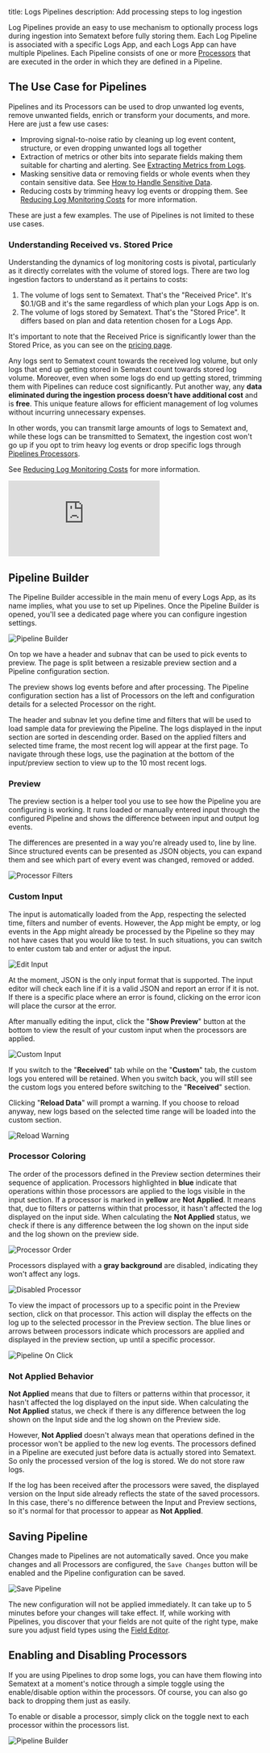 title: Logs Pipelines
description: Add processing steps to log ingestion

Log Pipelines provide an easy to use mechanism to optionally process logs during ingestion into Sematext before fully storing them.  Each Log Pipeline is associated with a specific Logs App, and each Logs App can have multiple Pipelines.  Each Pipeline consists of one or more [Processors](/docs/logs/processors-overview) that are executed in the order in which they are defined in a Pipeline.

## The Use Case for Pipelines

Pipelines and its Processors can be used to drop unwanted log events, remove unwanted fields, enrich or transform your documents, and more.  Here are just a few use cases:

- Improving signal-to-noise ratio by cleaning up log event content, structure, or even dropping unwanted logs all together
- Extraction of metrics or other bits into separate fields making them suitable for charting and alerting.  See [Extracting Metrics from Logs](/docs/logs/extracting-metrics-and-insights-from-logs).
- Masking sensitive data or removing fields or whole events when they contain sensitive data. See [How to Handle Sensitive Data](/docs/logs/handle-sensitive-data-with-pipelines).
- Reducing costs by trimming heavy log events or dropping them.  See [Reducing Log Monitoring Costs](/docs/logs/reduce-costs-with-pipelines) for more information.

These are just a few examples.  The use of Pipelines is not limited to these use cases.

### Understanding Received vs. Stored Price

Understanding the dynamics of log monitoring costs is pivotal, particularly as it directly correlates with the volume of stored logs. There are two log ingestion factors to understand as it pertains to costs:

1. The volume of logs sent to Sematext.  That's the "Received Price".  It's $0.1/GB and it's the same regardless of which plan your Logs App is on.
2. The volume of logs stored by Sematext.  That's the "Stored Price".  It differs based on plan and data retention chosen for a Logs App.

It's important to note that the Received Price is significantly lower than the Stored Price, as you can see on the [pricing page](https://sematext.com/pricing/#logs).

Any logs sent to Sematext count towards the received log volume, but only logs that end up getting stored in Sematext count towards stored log volume.  Moreover, even when some logs do end up getting stored, trimming them with Pipelines can reduce cost significantly. Put another way, any **data eliminated during the ingestion process doesn’t have additional cost** and is **free**. This unique feature allows for efficient management of log volumes without incurring unnecessary expenses.

In other words, you can transmit large amounts of logs to Sematext and, while these logs can be transmitted to Sematext, the ingestion cost won't go up if you opt to trim heavy log events or drop specific logs through [Pipelines Processors](/docs/logs/processors-overview).

See [Reducing Log Monitoring Costs](/docs/logs/reduce-costs-with-pipelines) for more information.

<div class="video_container">
<iframe src="https://www.youtube.com/embed/DTX33iA7iDY" 
frameborder="0" allow="autoplay; encrypted-media" 
allowfullscreen class="video"></iframe>
</div>


## Pipeline Builder

The Pipeline Builder accessible in the main menu of every Logs App, as its name implies, what you use to set up Pipelines.  Once the Pipeline Builder is opened, you'll see a dedicated page where you can configure ingestion settings.

![Pipeline Builder](/docs/images/logs/pipelines/pipeline-builder-saved.png)

On top we have a header and subnav that can be used to pick events to preview. The page is split between a resizable preview section and a Pipeline configuration section.

The preview shows log events before and after processing. The Pipeline configuration section has a list of Processors on the left and configuration details for a selected Processor on the right.

The header and subnav let you define time and filters that will be used to load sample data for previewing the Pipeline. The logs displayed in the input section are sorted in descending order. Based on the applied filters and selected time frame, the most recent log will appear at the first page. To navigate through these logs, use the pagination at the bottom of the input/preview section to view up to the 10 most recent logs.

### Preview

The preview section is a helper tool you use to see how the Pipeline you are configuring is working. It runs loaded or manually entered input through the configured Pipeline and shows the difference between input and output log events.

The differences are presented in a way you're already used to, line by line. Since structured events can be presented as JSON objects, you can expand them and see which part of every event was changed, removed or added.

![Processor Filters](/docs/images/logs/pipelines/pipeline-preview.png)

### Custom Input

The input is automatically loaded from the App, respecting the selected time, filters and number of events. However, the App might be empty, or log events in the App might already be processed by the Pipeline so they may not have cases that you would like to test. In such situations, you can switch to enter custom tab and enter or adjust the input.

![Edit Input](/docs/images/logs/pipelines/edit-input.png)

At the moment, JSON is the only input format that is supported. The input editor will check each line if it is a valid JSON and report an error if it is not. If there is a specific place where an error is found, clicking on the error icon will place the cursor at the error.

After manually editing the input, click the "**Show Preview**" button at the bottom to view the result of your custom input when the processors are applied.

![Custom Input](/docs/images/logs/pipelines/custom-input.gif)

If you switch to the "**Received**" tab while on the "**Custom**" tab, the custom logs you entered will be retained. When you switch back, you will still see the custom logs you entered before switching to the "**Received**" section.

Clicking "**Reload Data**" will prompt a warning. If you choose to reload anyway, new logs based on the selected time range will be loaded into the custom section.

![Reload Warning](/docs/images/logs/pipelines/reload-warning.png)

### Processor Coloring

The order of the processors defined in the Preview section determines their sequence of application. Processors highlighted in **blue** indicate that operations within those processors are applied to the logs visible in the input section. If a processor is marked in **yellow** are **Not Applied**. It means that, due to filters or patterns within that processor, it hasn't affected the log displayed on the input side. When calculating the **Not Applied** status, we check if there is any difference between the log shown on the input side and the log shown on the preview side.

![Processor Order](/docs/images/logs/pipelines/processor-order.png)

Processors displayed with a **gray background** are disabled, indicating they won't affect any logs.

![Disabled Processor](/docs/images/logs/pipelines/disabled-processor.png)


To view the impact of processors up to a specific point in the Preview section, click on that processor. This action will display the effects on the log up to the selected processor in the Preview section. The blue lines or arrows between processors indicate which processors are applied and displayed in the preview section, up until a specific processor.

![Pipeline On Click](/docs/images/logs/pipelines/processor-on-click.png)

### Not Applied Behavior

**Not Applied** means that due to filters or patterns within that processor, it hasn't affected the log displayed on the input side. When calculating the **Not Applied** status, we check if there is any difference between the log shown on the Input side and the log shown on the Preview side.
 
However, **Not Applied** doesn't always mean that operations defined in the processor won't be applied to the new log events. The processors defined in a Pipeline are executed just before data is actually stored into Sematext. So only the processed version of the log is stored. We do not store raw logs.

If the log has been received after the processors were saved, the displayed version on the Input side already reflects the state of the saved processors. In this case, there's no difference between the Input and Preview sections, so it's normal for that processor to appear as **Not Applied**.


## Saving Pipeline
Changes made to Pipelines are not automatically saved. Once you make changes and all Processors are configured, the `Save Changes` button will be enabled and the Pipeline configuration can be saved.

![Save Pipeline](/docs/images/logs/pipelines/save-pipeline.png)

The new configuration will not be applied immediately. It can take up to 5 minutes before your changes will take effect. If, while working with Pipelines, you discover that your fields are not quite of the right type, make sure you adjust field types using the [Field Editor](/docs/logs/fields/#field-editor).

## Enabling and Disabling Processors

If you are using Pipelines to drop some logs, you can have them flowing into Sematext at a moment's notice through a simple toggle using the enable/disable option within the processors.  Of course, you can also go back to dropping them just as easily.

To enable or disable a processor, simply click on the toggle next to each processor within the processors list.

![Pipeline Builder](/docs/images/logs/pipelines/enable-disable-processors.gif)
